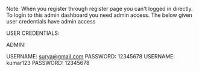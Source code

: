 Note:
When you register through register page you can't logged in directly. To login to this admin dashboard you need admin access. The below given user credentials have admin access


USER CREDENTIALS:

ADMIN:

USERNAME: surya@gmail.com PASSWORD: 12345678
USERNAME: kumar123   PASSWORD: 12345678
